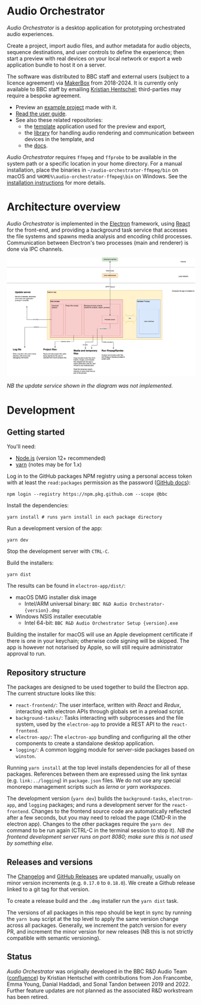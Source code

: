# Audio Orchestrator

_Audio Orchestrator_ is a desktop application for prototyping orchestrated audio experiences.

Create a project, import audio files, and author metadata for audio objects, sequence destinations, and user controls to define the experience; then start a preview with real devices on your local network or export a web application bundle to host it on a server.

The software was distributed to BBC staff and external users (subject to a licence agreement) via [MakerBox](https://www.bbc.co.uk/makerbox) from 2018-2024. It is currently only available to BBC staff by emailing [Kristian Hentschel](mailto:kristian.hentschel@bbc.co.uk); third-parties may require a bespoke agreement.

 * Preview an [example project](https://orchestrator-demos.virt.ch.bbc.co.uk/getting-started-with-orchestration) made with it.
 * [Read the user guide](https://bbc.github.io/bbcat-orchestration-docs).
 * See also these related repositories:
    * the [template](https://github.com/bbc/bbcat-orchestration-template/) application used for the preview and export,
    * the [library](https://github.com/bbc/bbcat-orchestration/) for handling audio rendering and communication between devices in the template, and
    * the [docs](https://github.com/bbc/bbcat-orchestration-docs/).

_Audio Orchestrator_ requires `ffmpeg` and `ffprobe` to be available in the system path or a specific location in your home directory. For a manual installation, place the binaries in `~/audio-orchestrator-ffmpeg/bin` on macOS and `%HOME%\audio-orchestrator-ffmpeg\bin` on Windows. See the [installation instructions](https://bbc.github.io/bbcat-orchestration-docs/installation/) for more details.

# Architecture overview

_Audio Orchestrator_ is implemented in the [Electron](https://www.electronjs.org/) framework, using [React](https://reactjs.org/) for the front-end, and providing a background task service that accesses the file systems and spawns media analysis and encoding child processes. Communication between Electron's two processes (main and renderer) is done via IPC channels.

![Architecture overview](docs/OrchestratorArchitecture_KH_2020-05-27.png)

_NB the update service shown in the diagram was not implemented._

# Development

## Getting started

You'll need:

  * [Node.js](https://nodejs.org/en/) (version 12+ recommended)
  * [yarn](https://classic.yarnpkg.com/lang/en/) (notes may be for 1.x)

Log in to the GitHub packages NPM registry using a personal access token with at least the `read:packages` permission as the password ([GitHub docs](https://docs.github.com/en/packages/working-with-a-github-packages-registry/working-with-the-npm-registry)):

```
npm login --registry https://npm.pkg.github.com --scope @bbc
```

Install the dependencies:

```
yarn install # runs yarn install in each package directory
```

Run a development version of the app:

```
yarn dev
```

Stop the development server with `CTRL-C`.

Build the installers:

```
yarn dist
```

The results can be found in `electron-app/dist/`:

* macOS DMG installer disk image
  * Intel/ARM universal binary: `BBC R&D Audio Orchestrator-{version}.dmg`
* Windows NSIS installer executable
  * Intel 64-bit: `BBC R&D Audio Orchestrator Setup {version}.exe`

Building the installer for macOS will use an Apple development certificate if there is one in your keychain; otherwise code signing will be skipped. The app is however not notarised by Apple, so will still require administrator approval to run.

## Repository structure

The packages are designed to be used together to build the Electron app. The current structure looks like this:

  * `react-frontend/`: The user interface, written with _React_ and _Redux_, interacting with electron APIs through globals set in a preload script.
  * `background-tasks/`: Tasks interacting with subprocesses and the file system, used by the `electron-app` to provide a REST API to the `react-frontend`.
  * `electron-app/`: The `electron-app` bundling and configuring all the other components to create a standalone desktop application.
  * `logging/`: A common logging module for server-side packages based on `winston`.

Running `yarn install` at the top level installs dependencies for all of these packages. References between them are expressed using the link syntax (e.g. `link:../logging`) in `package.json` files. We do not use any special monorepo management scripts such as _lerna_ or _yarn workspaces_.

The development version (`yarn dev`) builds the `background-tasks`, `electron-app`, and `logging` packages; and runs a development server for the `react-frontend`. Changes to the frontend source code are automatically reflected after a few seconds, but you may need to reload the page (CMD-R in the electron app). Changes to the other packages require the `yarn dev` command to be run again (CTRL-C in the terminal session to stop it). _NB the frontend development server runs on port 8080; make sure this is not used by something else._

## Releases and versions

The [Changelog](./Changelog.md) and [GitHub Releases]() are updated manually, usually on minor version increments (e.g. `0.17.0` to `0.18.0`). We create a Github release linked to a git tag for that version.

To create a release build and the `.dmg` installer run the `yarn dist` task.

The versions of all packages in this repo should be kept in sync by running the `yarn bump` script at the top level to apply the same version change across all packages. Generally, we increment the patch version for every PR, and increment the minor version for new releases (NB this is not strictly compatible with semantic versioning).

## Status

_Audio Orchestrator_ was originally developed in the BBC R&D Audio Team ([confluence](https://confluence.dev.bbc.co.uk/display/audioteam/)) by Kristian Hentschel with contributions from Jon Francombe, Emma Young, Danial Haddadi, and Sonal Tandon between 2019 and 2022. Further feature updates are not planned as the associated R&D workstream has been retired.